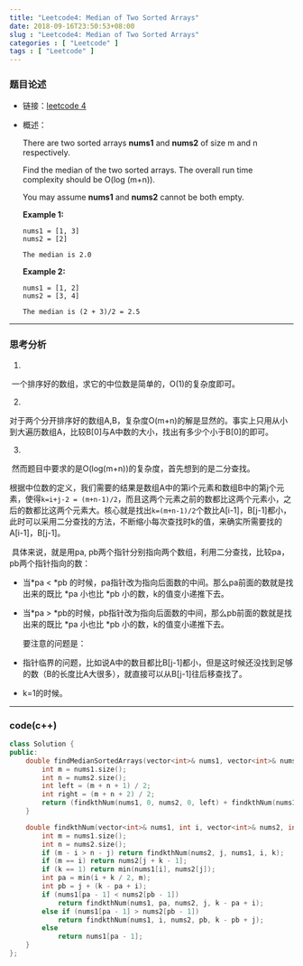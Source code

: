 ```yaml
---
title: "Leetcode4: Median of Two Sorted Arrays"
date: 2018-09-16T23:50:53+08:00
slug : "Leetcode4: Median of Two Sorted Arrays"
categories : [ "Leetcode" ]
tags : [ "Leetcode" ]
---
```


### 题目论述

- 链接：[leetcode 4](https://leetcode.com/problems/median-of-two-sorted-arrays/description/)

- 概述：

  There are two sorted arrays **nums1** and **nums2** of size m and n respectively.

  Find the median of the two sorted arrays. The overall run time complexity should be O(log (m+n)).

  You may assume **nums1** and **nums2** cannot be both empty.

  **Example 1:**

  ```
  nums1 = [1, 3]
  nums2 = [2]
  
  The median is 2.0
  ```

  **Example 2:**

  ```
  nums1 = [1, 2]
  nums2 = [3, 4]
  
  The median is (2 + 3)/2 = 2.5
  ```

***

### 思考分析

1.

​	一个排序好的数组，求它的中位数是简单的，O(1)的复杂度即可。

2.

​	对于两个分开排序好的数组A,B，复杂度O(m+n)的解是显然的。事实上只用从小到大遍历数组A，比较B[0]与A中数的大小，找出有多少个小于B[0]的即可。

3.

​	然而题目中要求的是O(log(m+n))的复杂度，首先想到的是二分查找。

​	根据中位数的定义，我们需要的结果是数组A中的第i个元素和数组B中的第j个元素，使得`k=i+j-2 = (m+n-1)/2`，而且这两个元素之前的数都比这两个元素小，之后的数都比这两个元素大。核心就是找出`k=(m+n-1)/2`个数比A[i-1]，B[j-1]都小，此时可以采用二分查找的方法，不断缩小每次查找时k的值，来确实所需要找的A[i-1]，B[j-1]。

​	具体来说，就是用pa, pb两个指针分别指向两个数组，利用二分查找，比较pa，pb两个指针指向的数：

- 当*pa < *pb 的时候，pa指针改为指向后面数的中间。那么pa前面的数就是找出来的既比 *pa 小也比 *pb 小的数，k的值变小递推下去。
- 当*pa > *pb的时候，pb指针改为指向后面数的中间，那么pb前面的数就是找出来的既比 *pa 小也比 *pb 小的数，k的值变小递推下去。

   	要注意的问题是：

 - 指针临界的问题，比如说A中的数目都比B[j-1]都小，但是这时候还没找到足够的数（B的长度比A大很多），就直接可以从B[j-1]往后移查找了。
 - k=1的时候。

***

### code(c++)



```c++
class Solution {
public:
    double findMedianSortedArrays(vector<int>& nums1, vector<int>& nums2) {
        int m = nums1.size();
        int n = nums2.size();
        int left = (m + n + 1) / 2;
        int right = (m + n + 2) / 2;
        return (findkthNum(nums1, 0, nums2, 0, left) + findkthNum(nums1, 0, nums2, 0, right)) / 2.0; 
    }

    double findkthNum(vector<int>& nums1, int i, vector<int>& nums2, int j, int k) {
        int m = nums1.size();
        int n = nums2.size();
        if (m - i > n - j) return findkthNum(nums2, j, nums1, i, k);
        if (m == i) return nums2[j + k - 1];
        if (k == 1) return min(nums1[i], nums2[j]);
        int pa = min(i + k / 2, m);
        int pb = j + (k - pa + i);
        if (nums1[pa - 1] < nums2[pb - 1]) 
            return findkthNum(nums1, pa, nums2, j, k - pa + i);
        else if (nums1[pa - 1] > nums2[pb - 1]) 
            return findkthNum(nums1, i, nums2, pb, k - pb + j);
        else 
            return nums1[pa - 1];
    }
};
```

